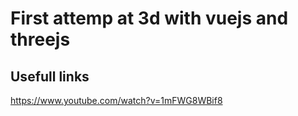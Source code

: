 # First attemp at 3d with vuejs and threejs

## Usefull links

https://www.youtube.com/watch?v=1mFWG8WBif8
